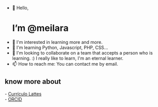 - 👋 Hello, <h1>I’m @meilara</h1>
- 👀 I'm interested in learning more and more.
- 🌱 I'm learning Python, Javascript, PHP, CSS...
- 💞️ I'm looking to collaborate on a team that accepts a person who is learning. :) I really like to learn, I'm an eternal learner.
- 📫 How to reach me: You can contact me by email.

<h2>know more about</h2>
- <a href="http://lattes.cnpq.br/4607853815795495">Currículo Lattes</a>
<br>
- <a href="https://orcid.org/0000-0002-3295-5720">ORCID</a>
<!---
meilara/meilara is a ✨ special ✨ repository because its `README.md` (this file) appears on your GitHub profile.
You can click the Preview link to take a look at your changes.
--->

